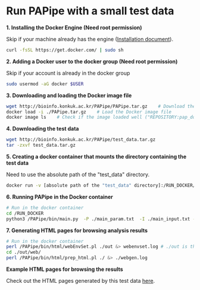 # Run PAPipe with a small test data

**1. Installing the Docker Engine (Need root permission)**

Skip if your machine already has the engine ([Installation document](https://docs.docker.com/engine/install/)). 

```bash
curl -fsSL https://get.docker.com/ | sudo sh
```

**2. Adding a Docker user to the docker group (Need root permission)**

Skip if your account is already in the docker group

```bash
sudo usermod -aG docker $USER 	
```

**3. Downloading and loading the Docker image file** 

```bash
wget http://bioinfo.konkuk.ac.kr/PAPipe/PAPipe.tar.gz    # Download the Docker image file
docker load -i ./PAPipe.tar.gz    # Load the Docker image file
docker image ls    # Check if the image loaded well ("REPOSITORY:pap_docker, TAG:latest" must be shown)
```

**4. Downloading the test data** 

```bash
wget http://bioinfo.konkuk.ac.kr/PAPipe/test_data.tar.gz
tar -zxvf test_data.tar.gz
```

**5. Creating a docker container that mounts the directory containing the test data** 

Need to use the absolute path of the "test_data" directory.

```bash
docker run -v [absolute path of the "test_data" directory]:/RUN_DOCKER/  -it pap_docker:latest
```

**6. Running PAPipe in the Docker container** 

```bash
# Run in the docker container
cd /RUN_DOCKER
python3 /PAPipe/bin/main.py  -P ./main_param.txt  -I ./main_input.txt -A ./main_sample.txt &> ./log
```

**7. Generating HTML pages for browsing analysis results** 

```bash
# Run in the docker container
perl /PAPipe/bin/html/webEnvSet.pl ./out &> webenvset.log # ./out is the output directory set in the "main_param.txt" file
cd ./out/web/
perl /PAPipe/bin/html/prep_html.pl ./ &> ./webgen.log
```

**Example HTML pages for browsing the results**

Check out the HTML pages generated by this test data [here](http://bioinfo.konkuk.ac.kr/PAPipe/test_result/).

